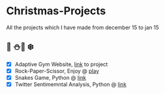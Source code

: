 # Christmas-Projects 
All the projects which I have made from december 15 to jan 15
## :christmas_tree: :snowman::santa: :snowflake:

- [x] Adaptive Gym Website, [link](https://github.com/Ujjval-Patel/30-Days/tree/master/Web/Adaptive_Website) to project
- [x] Rock-Paper-Scissor, Enjoy @ [play](https://codepen.io/Ujjval/pen/YdpQoj)
- [x] Snakes Game, Python @ [link](https://github.com/Ujjval-Patel/Christmas-Projects/tree/master/Python-Snakes-Game)
- [x] Twitter Sentimemntal Analysis, Python @ [link](youtube.com)
